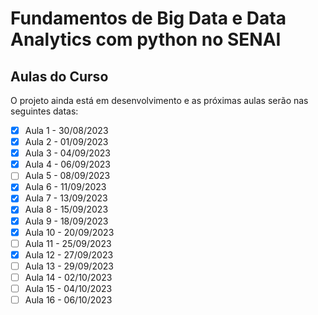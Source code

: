 # Fundamentos de Big Data e Data Analytics com python no SENAI

## Aulas do Curso

O projeto ainda está em desenvolvimento e as próximas aulas serão nas seguintes datas:

- [x] Aula 1 - 30/08/2023
- [x] Aula 2 - 01/09/2023
- [x] Aula 3 - 04/09/2023
- [x] Aula 4 - 06/09/2023
- [ ] Aula 5 - 08/09/2023
- [x] Aula 6 - 11/09/2023
- [x] Aula 7 - 13/09/2023
- [x] Aula 8 - 15/09/2023
- [x] Aula 9 - 18/09/2023
- [x] Aula 10 - 20/09/2023
- [ ] Aula 11 - 25/09/2023
- [x] Aula 12 - 27/09/2023
- [ ] Aula 13 - 29/09/2023
- [ ] Aula 14 - 02/10/2023
- [ ] Aula 15 - 04/10/2023
- [ ] Aula 16 - 06/10/2023

